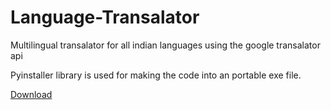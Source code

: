 # Language-Transalator
Multilingual transalator for all indian languages using the google transalator api

Pyinstaller library is used for making the code into an portable exe file.

[Download](https://github.com/Pie1722/Language-Transalator/releases/tag/V1)

